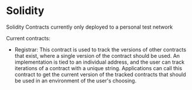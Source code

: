 # Solidity
Solidity Contracts currently only deployed to a personal test network

Current contracts:
- Registrar:
	This contract is used to track the versions of other contracts that exist, where a single version of the contract should be used. An implementation is tied to an individual address, and the user can track iterations of a contract with a unique string. Applications can call this contract to get the current version of the tracked contracts that should be used in an environment of the user's choosing. 
